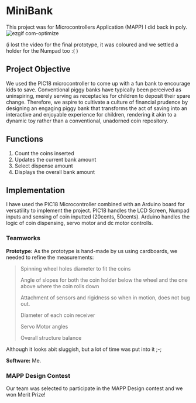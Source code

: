 # MiniBank
This project was for Microcontrollers Application (MAPP) I did back in poly.
![ezgif com-optimize](https://github.com/Cebelle1/MiniBank/assets/84433822/a1f43d63-730b-404b-926a-bf565f2735c3)

(i lost the video for the final prototype, it was coloured and we settled a holder for the Numpad too :( )

## Project Objective
We used the PIC18 microcontroller to come up with a fun bank to encourage kids to save.
Conventional piggy banks have typically been perceived as uninspiring, merely serving as receptacles for children to deposit their spare change. Therefore, we aspire to cultivate a culture of financial prudence by designing an engaging piggy bank that transforms the act of saving into an interactive and enjoyable experience for children, rendering it akin to a dynamic toy rather than a conventional, unadorned coin repository.

## Functions
1) Count the coins inserted
2) Updates the current bank amount
3) Select dispense amount
4) Displays the overall bank amount
   
## Implementation
I have used the PIC18 Microcontroller combined with an Arduino board for versatility to implement the project.
PIC18 handles the LCD Screen, Numpad inputs and sensing of coin inputted (20cents, 50cents).
Arduino handles the logic of coin dispensing, servo motor and dc motor controlls.

### Teamworks

**Prototype:**
As the prototype is hand-made by us using cardboards, we needed to refine the measurements:
> Spinning wheel holes diameter to fit the coins
> 
> Angle of slopes for both the coin holder below the wheel and the one above where the coin rolls down
> 
> Attachment of sensors and rigidness so when in motion, does not bug out.
> 
> Diameter of each coin receiver
> 
> Servo Motor angles
>
> Overall structure balance

Although it looks abit sluggish, but a lot of time was put into it ;-;

**Software:**
Me.

### MAPP Design Contest
Our team was selected to participate in the MAPP Design contest and we won Merit Prize!



